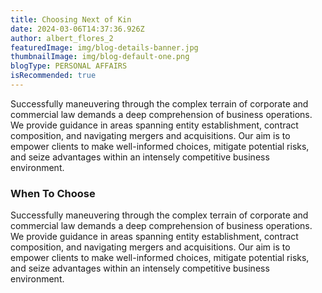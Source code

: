 ```yaml
---
title: Choosing Next of Kin
date: 2024-03-06T14:37:36.926Z
author: albert_flores_2
featuredImage: img/blog-details-banner.jpg
thumbnailImage: img/blog-default-one.png
blogType: PERSONAL AFFAIRS
isRecommended: true
---
```

Successfully maneuvering through the complex terrain of corporate and commercial law demands a deep comprehension of business operations. We provide guidance in areas spanning entity establishment, contract composition, and navigating mergers and acquisitions. Our aim is to empower clients to make well-informed choices, mitigate potential risks, and seize advantages within an intensely competitive business environment.

### When To Choose

Successfully maneuvering through the complex terrain of corporate and commercial law demands a deep comprehension of business operations. We provide guidance in areas spanning entity establishment, contract composition, and navigating mergers and acquisitions. Our aim is to empower clients to make well-informed choices, mitigate potential risks, and seize advantages within an intensely competitive business environment.
